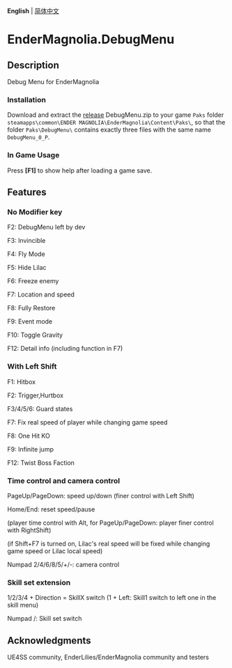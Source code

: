 **English** | [简体中文](README_CN.md)
# EnderMagnolia.DebugMenu

## Description

Debug Menu for EnderMagnolia

### Installation

Download and extract the [release](https://github.com/EnderLiliesFans5040/EnderMagnolia.DebugMenu/releases/latest) DebugMenu.zip to your game `Paks` folder `steamapps\common\ENDER MAGNOLIA\EnderMagnolia\Content\Paks\`, so that the folder `Paks\DebugMenu\` contains exactly three files with the same name `DebugMenu_0_P`.

### In Game Usage

Press **[F1]** to show help after loading a game save.

## Features

### No Modifier key

F2: DebugMenu left by dev

F3: Invincible

F4: Fly Mode

F5: Hide Lilac

F6: Freeze enemy

F7: Location and speed

F8: Fully Restore

F9: Event mode

F10: Toggle Gravity

F12: Detail info (including function in F7)

### With Left Shift

F1: Hitbox

F2: Trigger,Hurtbox

F3/4/5/6: Guard states

F7: Fix real speed of player while changing game speed

F8: One Hit KO

F9: Infinite jump

F12: Twist Boss Faction

### Time control and camera control

PageUp/PageDown: speed up/down (finer control with Left Shift)

Home/End: reset speed/pause

(player time control with Alt, for PageUp/PageDown: player finer control with RightShift)

(if Shift+F7 is turned on, Lilac's real speed will be fixed while changing game speed or Lilac local speed)

Numpad 2/4/6/8/5/+/-: camera control

### Skill set extension

1/2/3/4 + Direction = SkillX switch (1 + Left: Skill1 switch to left one in the skill menu)

Numpad /: Skill set switch

## Acknowledgments

UE4SS community, EnderLilies/EnderMagnolia community and testers